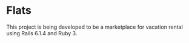 # Flats 

This project is being developed to be a marketplace for vacation rental using Rails 6.1.4 and Ruby 3. 

